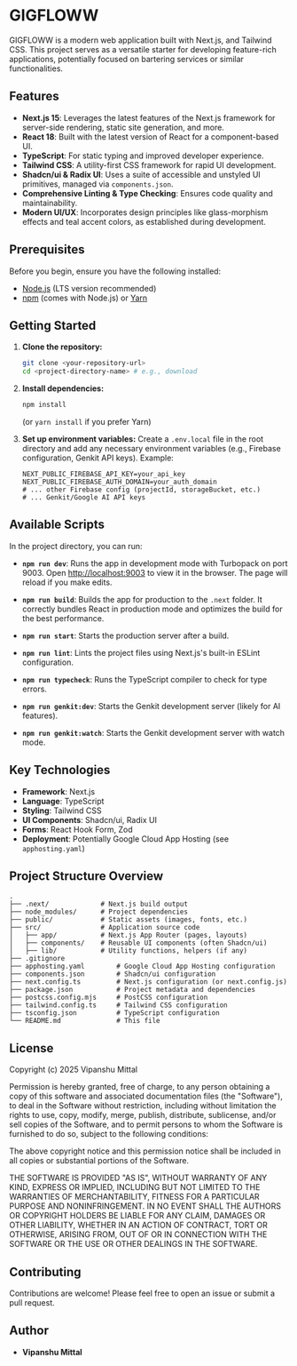 # GIGFLOWW

GIGFLOWW is a modern web application built with Next.js, and Tailwind CSS. This project serves as a versatile starter for developing feature-rich applications, potentially focused on bartering services or similar functionalities.

## Features

*   **Next.js 15**: Leverages the latest features of the Next.js framework for server-side rendering, static site generation, and more.
*   **React 18**: Built with the latest version of React for a component-based UI.
*   **TypeScript**: For static typing and improved developer experience.
*   **Tailwind CSS**: A utility-first CSS framework for rapid UI development.
*   **Shadcn/ui & Radix UI**: Uses a suite of accessible and unstyled UI primitives, managed via `components.json`.
*   **Comprehensive Linting & Type Checking**: Ensures code quality and maintainability.
*   **Modern UI/UX**: Incorporates design principles like glass-morphism effects and teal accent colors, as established during development.

## Prerequisites

Before you begin, ensure you have the following installed:
*   [Node.js](https://nodejs.org/) (LTS version recommended)
*   [npm](https://www.npmjs.com/) (comes with Node.js) or [Yarn](https://yarnpkg.com/)

## Getting Started

1.  **Clone the repository:**
    ```bash
    git clone <your-repository-url>
    cd <project-directory-name> # e.g., download
    ```

2.  **Install dependencies:**
    ```bash
    npm install
    ```
    (or `yarn install` if you prefer Yarn)

3.  **Set up environment variables:**
    Create a `.env.local` file in the root directory and add any necessary environment variables (e.g., Firebase configuration, Genkit API keys).
    Example:
    ```env
    NEXT_PUBLIC_FIREBASE_API_KEY=your_api_key
    NEXT_PUBLIC_FIREBASE_AUTH_DOMAIN=your_auth_domain
    # ... other Firebase config (projectId, storageBucket, etc.)
    # ... Genkit/Google AI API keys
    ```

## Available Scripts

In the project directory, you can run:

*   **`npm run dev`**:
    Runs the app in development mode with Turbopack on port 9003.
    Open [http://localhost:9003](http://localhost:9003) to view it in the browser.
    The page will reload if you make edits.

*   **`npm run build`**:
    Builds the app for production to the `.next` folder.
    It correctly bundles React in production mode and optimizes the build for the best performance.

*   **`npm run start`**:
    Starts the production server after a build.

*   **`npm run lint`**:
    Lints the project files using Next.js's built-in ESLint configuration.

*   **`npm run typecheck`**:
    Runs the TypeScript compiler to check for type errors.

*   **`npm run genkit:dev`**:
    Starts the Genkit development server (likely for AI features).

*   **`npm run genkit:watch`**:
    Starts the Genkit development server with watch mode.

## Key Technologies

*   **Framework**: Next.js
*   **Language**: TypeScript
*   **Styling**: Tailwind CSS
*   **UI Components**: Shadcn/ui, Radix UI
*   **Forms**: React Hook Form, Zod
*   **Deployment**: Potentially Google Cloud App Hosting (see `apphosting.yaml`)

## Project Structure Overview

```
.
├── .next/             # Next.js build output
├── node_modules/      # Project dependencies
├── public/            # Static assets (images, fonts, etc.)
├── src/               # Application source code
│   ├── app/           # Next.js App Router (pages, layouts)
│   ├── components/    # Reusable UI components (often Shadcn/ui)
│   ├── lib/           # Utility functions, helpers (if any)
├── .gitignore
├── apphosting.yaml        # Google Cloud App Hosting configuration
├── components.json        # Shadcn/ui configuration
├── next.config.ts         # Next.js configuration (or next.config.js)
├── package.json           # Project metadata and dependencies
├── postcss.config.mjs     # PostCSS configuration
├── tailwind.config.ts     # Tailwind CSS configuration
├── tsconfig.json          # TypeScript configuration
└── README.md              # This file
```

## License

Copyright (c) 2025 Vipanshu Mittal

Permission is hereby granted, free of charge, to any person obtaining a copy
of this software and associated documentation files (the "Software"), to deal
in the Software without restriction, including without limitation the rights
to use, copy, modify, merge, publish, distribute, sublicense, and/or sell
copies of the Software, and to permit persons to whom the Software is
furnished to do so, subject to the following conditions:

The above copyright notice and this permission notice shall be included in all
copies or substantial portions of the Software.

THE SOFTWARE IS PROVIDED "AS IS", WITHOUT WARRANTY OF ANY KIND, EXPRESS OR
IMPLIED, INCLUDING BUT NOT LIMITED TO THE WARRANTIES OF MERCHANTABILITY,
FITNESS FOR A PARTICULAR PURPOSE AND NONINFRINGEMENT. IN NO EVENT SHALL THE
AUTHORS OR COPYRIGHT HOLDERS BE LIABLE FOR ANY CLAIM, DAMAGES OR OTHER
LIABILITY, WHETHER IN AN ACTION OF CONTRACT, TORT OR OTHERWISE, ARISING FROM,
OUT OF OR IN CONNECTION WITH THE SOFTWARE OR THE USE OR OTHER DEALINGS IN THE
SOFTWARE.

## Contributing

Contributions are welcome! Please feel free to open an issue or submit a pull request.

## Author

*   **Vipanshu Mittal**
